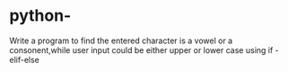 # python-
Write a program to find the entered character is a vowel or a consonent,while user input could be either upper or lower case using if - elif-else
